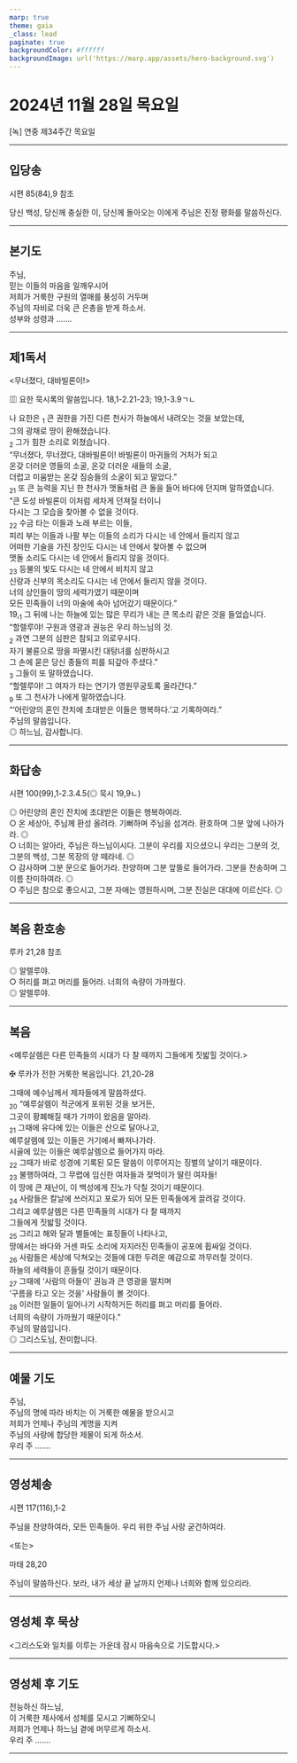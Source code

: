 ```yaml
---
marp: true
theme: gaia
_class: lead
paginate: true
backgroundColor: #ffffff
backgroundImage: url('https://marp.app/assets/hero-background.svg')
---
```


# 2024년 11월 28일 목요일

[녹] 연중 제34주간 목요일  




---

## 입당송

시편 85(84),9 참조

당신 백성, 당신께 충실한 이, 당신께 돌아오는 이에게 주님은 진정 평화를 말씀하신다.  
  


---

## 본기도

주님,  
믿는 이들의 마음을 일깨우시어  
저희가 거룩한 구원의 열매를 풍성히 거두며  
주님의 자비로 더욱 큰 은총을 받게 하소서.  
성부와 성령과 …….  
  


---

## 제1독서

<무너졌다, 대바빌론이!>

▥ 요한 묵시록의 말씀입니다. 18,1-2.21-23; 19,1-3.9ㄱㄴ

나 요한은 <sub>1</sub> 큰 권한을 가진 다른 천사가 하늘에서 내려오는 것을 보았는데,  
그의 광채로 땅이 환해졌습니다.  
<sub>2</sub> 그가 힘찬 소리로 외쳤습니다.  
“무너졌다, 무너졌다, 대바빌론이! 바빌론이 마귀들의 거처가 되고  
온갖 더러운 영들의 소굴, 온갖 더러운 새들의 소굴,  
더럽고 미움받는 온갖 짐승들의 소굴이 되고 말았다.”  
<sub>21</sub> 또 큰 능력을 지닌 한 천사가 맷돌처럼 큰 돌을 들어 바다에 던지며 말하였습니다.  
“큰 도성 바빌론이 이처럼 세차게 던져질 터이니  
다시는 그 모습을 찾아볼 수 없을 것이다.  
<sub>22</sub> 수금 타는 이들과 노래 부르는 이들,  
피리 부는 이들과 나팔 부는 이들의 소리가 다시는 네 안에서 들리지 않고  
어떠한 기술을 가진 장인도 다시는 네 안에서 찾아볼 수 없으며  
맷돌 소리도 다시는 네 안에서 들리지 않을 것이다.  
<sub>23</sub> 등불의 빛도 다시는 네 안에서 비치지 않고  
신랑과 신부의 목소리도 다시는 네 안에서 들리지 않을 것이다.  
너의 상인들이 땅의 세력가였기 때문이며  
모든 민족들이 너의 마술에 속아 넘어갔기 때문이다.”  
19,<sub>1</sub> 그 뒤에 나는 하늘에 있는 많은 무리가 내는 큰 목소리 같은 것을 들었습니다.  
“할렐루야! 구원과 영광과 권능은 우리 하느님의 것.  
<sub>2</sub> 과연 그분의 심판은 참되고 의로우시다.  
자기 불륜으로 땅을 파멸시킨 대탕녀를 심판하시고  
그 손에 묻은 당신 종들의 피를 되갚아 주셨다.”  
<sub>3</sub> 그들이 또 말하였습니다.  
“할렐루야! 그 여자가 타는 연기가 영원무궁토록 올라간다.”  
<sub>9</sub> 또 그 천사가 나에게 말하였습니다.  
“‘어린양의 혼인 잔치에 초대받은 이들은 행복하다.’고 기록하여라.”  
주님의 말씀입니다.  
◎ 하느님, 감사합니다.  
  


---

## 화답송

시편 100(99),1-2.3.4.5(◎ 묵시 19,9ㄴ)

◎ 어린양의 혼인 잔치에 초대받은 이들은 행복하여라.  
○ 온 세상아, 주님께 환성 올려라. 기뻐하며 주님을 섬겨라. 환호하며 그분 앞에 나아가라. ◎  
○ 너희는 알아라, 주님은 하느님이시다. 그분이 우리를 지으셨으니 우리는 그분의 것, 그분의 백성, 그분 목장의 양 떼라네. ◎  
○ 감사하며 그분 문으로 들어가라. 찬양하며 그분 앞뜰로 들어가라. 그분을 찬송하며 그 이름 찬미하여라. ◎  
○ 주님은 참으로 좋으시고, 그분 자애는 영원하시며, 그분 진실은 대대에 이르신다. ◎  
  


---

## 복음 환호송

루카 21,28 참조

◎ 알렐루야.  
○ 허리를 펴고 머리를 들어라. 너희의 속량이 가까웠다.  
◎ 알렐루야.  
  


---

## 복음

<예루살렘은 다른 민족들의 시대가 다 찰 때까지 그들에게 짓밟힐 것이다.>

✠ 루카가 전한 거룩한 복음입니다. 21,20-28

그때에 예수님께서 제자들에게 말씀하셨다.  
<sub>20</sub> “예루살렘이 적군에게 포위된 것을 보거든,  
그곳이 황폐해질 때가 가까이 왔음을 알아라.  
<sub>21</sub> 그때에 유다에 있는 이들은 산으로 달아나고,  
예루살렘에 있는 이들은 거기에서 빠져나가라.  
시골에 있는 이들은 예루살렘으로 들어가지 마라.  
<sub>22</sub> 그때가 바로 성경에 기록된 모든 말씀이 이루어지는 징벌의 날이기 때문이다.  
<sub>23</sub> 불행하여라, 그 무렵에 임신한 여자들과 젖먹이가 딸린 여자들!  
이 땅에 큰 재난이, 이 백성에게 진노가 닥칠 것이기 때문이다.  
<sub>24</sub> 사람들은 칼날에 쓰러지고 포로가 되어 모든 민족들에게 끌려갈 것이다.  
그리고 예루살렘은 다른 민족들의 시대가 다 찰 때까지  
그들에게 짓밟힐 것이다.  
<sub>25</sub> 그리고 해와 달과 별들에는 표징들이 나타나고,  
땅에서는 바다와 거센 파도 소리에 자지러진 민족들이 공포에 휩싸일 것이다.  
<sub>26</sub> 사람들은 세상에 닥쳐오는 것들에 대한 두려운 예감으로 까무러칠 것이다.  
하늘의 세력들이 흔들릴 것이기 때문이다.  
<sub>27</sub> 그때에 ‘사람의 아들이’ 권능과 큰 영광을 떨치며  
‘구름을 타고 오는 것을’ 사람들이 볼 것이다.  
<sub>28</sub> 이러한 일들이 일어나기 시작하거든 허리를 펴고 머리를 들어라.  
너희의 속량이 가까웠기 때문이다.”  
주님의 말씀입니다.  
◎ 그리스도님, 찬미합니다.  
  


---

## 예물 기도

주님,  
주님의 명에 따라 바치는 이 거룩한 예물을 받으시고  
저희가 언제나 주님의 계명을 지켜  
주님의 사랑에 합당한 제물이 되게 하소서.  
우리 주 …….  
  


---

## 영성체송

시편 117(116),1-2

주님을 찬양하여라, 모든 민족들아. 우리 위한 주님 사랑 굳건하여라.  
  
<또는>  
  
마태 28,20  
  
주님이 말씀하신다. 보라, 내가 세상 끝 날까지 언제나 너희와 함께 있으리라.  


---

## 영성체 후 묵상

<그리스도와 일치를 이루는 가운데 잠시 마음속으로 기도합시다.>  


---

## 영성체 후 기도

전능하신 하느님,  
이 거룩한 제사에서 성체를 모시고 기뻐하오니  
저희가 언제나 하느님 곁에 머무르게 하소서.  
우리 주 …….  
  


---